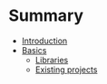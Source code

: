 # Summary

* [Introduction](README.md)
* [Basics](Basics/SUMMARY.md)
  * [Libraries](Basics/libraries.md)
  * [Existing projects](Basics/tools.md)

